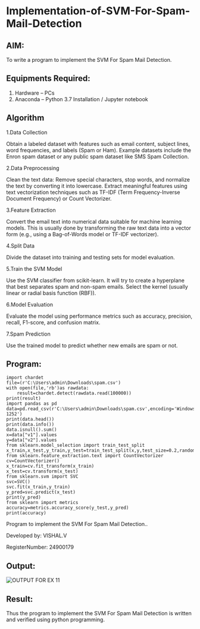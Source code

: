 # Implementation-of-SVM-For-Spam-Mail-Detection

## AIM:
To write a program to implement the SVM For Spam Mail Detection.

## Equipments Required:
1. Hardware – PCs
2. Anaconda – Python 3.7 Installation / Jupyter notebook

## Algorithm
1.Data Collection

Obtain a labeled dataset with features such as email content, subject lines, word frequencies, and labels (Spam or Ham).
Example datasets include the Enron spam dataset or any public spam dataset like SMS Spam Collection.

2.Data Preprocessing

Clean the text data: Remove special characters, stop words, and normalize the text by converting it into lowercase.
Extract meaningful features using text vectorization techniques such as TF-IDF (Term Frequency-Inverse Document Frequency) or Count Vectorizer.

3.Feature Extraction

Convert the email text into numerical data suitable for machine learning models. This is usually done by transforming the raw text data into a vector form (e.g., using a Bag-of-Words model or TF-IDF vectorizer).

4.Split Data

Divide the dataset into training and testing sets for model evaluation.

5.Train the SVM Model

Use the SVM classifier from scikit-learn. It will try to create a hyperplane that best separates spam and non-spam emails. Select the kernel (usually linear or radial basis function (RBF)).

6.Model Evaluation

Evaluate the model using performance metrics such as accuracy, precision, recall, F1-score, and confusion matrix.

7.Spam Prediction

Use the trained model to predict whether new emails are spam or not.

## Program:
```
import chardet
file=(r'C:\Users\admin\Downloads\spam.csv')
with open(file,'rb')as rawdata:
    result=chardet.detect(rawdata.read(100000))
print(result)
import pandas as pd
data=pd.read_csv(r'C:\Users\admin\Downloads\spam.csv',encoding='Windows-1252')
print(data.head())
print(data.info())
data.isnull().sum()
x=data["v1"].values
y=data["v2"].values
from sklearn.model_selection import train_test_split
x_train,x_test,y_train,y_test=train_test_split(x,y,test_size=0.2,random_state=0)
from sklearn.feature_extraction.text import CountVectorizer
cv=CountVectorizer()
x_train=cv.fit_transform(x_train)
x_test=cv.transform(x_test)
from sklearn.svm import SVC
svc=SVC()
svc.fit(x_train,y_train)
y_pred=svc.predict(x_test)
print(y_pred)
from sklearn import metrics
accuracy=metrics.accuracy_score(y_test,y_pred)
print(accuracy)
```
Program to implement the SVM For Spam Mail Detection..

Developed by: VISHAL.V

RegisterNumber: 24900179 

## Output:

![OUTPUT FOR EX 11](https://github.com/user-attachments/assets/ed8d9302-a48d-47d4-8b87-08b53e0631bb)


## Result:
Thus the program to implement the SVM For Spam Mail Detection is written and verified using python programming.
